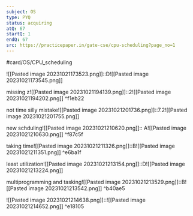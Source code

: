 ```yaml
---
subject: OS
type: PYQ
status: acquiring
atQ: 67
startQ: 1
endQ: 67
src: https://practicepaper.in/gate-cse/cpu-scheduling?page_no=1
---
```

#card/OS/CPU_scheduling


![[Pasted image 20231021173523.png]]::D![[Pasted image 20231021173545.png]] <!--SR:!2024-01-27,67,310-->

missing z![[Pasted image 20231021194139.png]]::2![[Pasted image 20231021194202.png]] ^f1eb22 <!--SR:!2023-11-24,14,292-->

not time silly mistake![[Pasted image 20231021201736.png]]::7.2![[Pasted image 20231021201755.png]] <!--SR:!2024-01-28,68,312-->

new schduling![[Pasted image 20231021210620.png]]:: A![[Pasted image 20231021210630.png]] ^f87c5f <!--SR:!2023-11-28,7,272-->

taking time![[Pasted image 20231021211326.png]]::B![[Pasted image 20231021211351.png]] ^e6ba1f <!--SR:!2023-11-27,6,272-->

least utilization![[Pasted image 20231021213154.png]]::D![[Pasted image 20231021213224.png]] <!--SR:!2024-01-20,60,312-->

multiprogramming and tasking![[Pasted image 20231021213529.png]]::B![[Pasted image 20231021213542.png]] ^b40ae5 <!--SR:!2024-01-09,47,270-->

![[Pasted image 20231021214638.png]]::![[Pasted image 20231021214652.png]] ^e18105